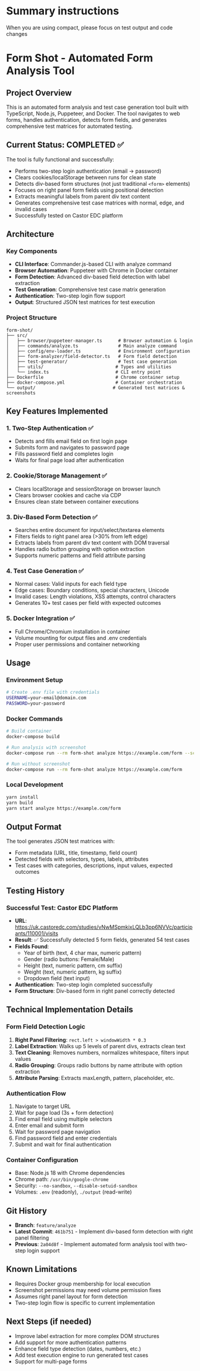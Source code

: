 # Summary instructions

When you are using compact, please focus on test output and code changes

# Form Shot - Automated Form Analysis Tool

## Project Overview
This is an automated form analysis and test case generation tool built with TypeScript, Node.js, Puppeteer, and Docker. The tool navigates to web forms, handles authentication, detects form fields, and generates comprehensive test matrices for automated testing.

## Current Status: COMPLETED ✅
The tool is fully functional and successfully:
- Performs two-step login authentication (email → password)
- Clears cookies/localStorage between runs for clean state
- Detects div-based form structures (not just traditional `<form>` elements)
- Focuses on right panel form fields using positional detection
- Extracts meaningful labels from parent div text content
- Generates comprehensive test case matrices with normal, edge, and invalid cases
- Successfully tested on Castor EDC platform

## Architecture

### Key Components
- **CLI Interface**: Commander.js-based CLI with analyze command
- **Browser Automation**: Puppeteer with Chrome in Docker container
- **Form Detection**: Advanced div-based field detection with label extraction
- **Test Generation**: Comprehensive test case matrix generation
- **Authentication**: Two-step login flow support
- **Output**: Structured JSON test matrices for test execution

### Project Structure
```
form-shot/
├── src/
│   ├── browser/puppeteer-manager.ts      # Browser automation & login
│   ├── commands/analyze.ts               # Main analyze command
│   ├── config/env-loader.ts              # Environment configuration
│   ├── form-analyzer/field-detector.ts   # Form field detection
│   ├── test-generator/                   # Test case generation
│   ├── utils/                           # Types and utilities
│   └── index.ts                         # CLI entry point
├── Dockerfile                           # Chrome container setup
├── docker-compose.yml                   # Container orchestration
└── output/                             # Generated test matrices & screenshots
```

## Key Features Implemented

### 1. Two-Step Authentication ✅
- Detects and fills email field on first login page
- Submits form and navigates to password page
- Fills password field and completes login
- Waits for final page load after authentication

### 2. Cookie/Storage Management ✅
- Clears localStorage and sessionStorage on browser launch
- Clears browser cookies and cache via CDP
- Ensures clean state between container executions

### 3. Div-Based Form Detection ✅
- Searches entire document for input/select/textarea elements
- Filters fields to right panel area (>30% from left edge)
- Extracts labels from parent div text content with DOM traversal
- Handles radio button grouping with option extraction
- Supports numeric patterns and field attribute parsing

### 4. Test Case Generation ✅
- Normal cases: Valid inputs for each field type
- Edge cases: Boundary conditions, special characters, Unicode
- Invalid cases: Length violations, XSS attempts, control characters
- Generates 10+ test cases per field with expected outcomes

### 5. Docker Integration ✅
- Full Chrome/Chromium installation in container
- Volume mounting for output files and .env credentials
- Proper user permissions and container networking

## Usage

### Environment Setup
```bash
# Create .env file with credentials
USERNAME=your-email@domain.com
PASSWORD=your-password
```

### Docker Commands
```bash
# Build container
docker-compose build

# Run analysis with screenshot
docker-compose run --rm form-shot analyze https://example.com/form --screenshot

# Run without screenshot
docker-compose run --rm form-shot analyze https://example.com/form
```

### Local Development
```bash
yarn install
yarn build
yarn start analyze https://example.com/form
```

## Output Format
The tool generates JSON test matrices with:
- Form metadata (URL, title, timestamp, field count)
- Detected fields with selectors, types, labels, attributes
- Test cases with categories, descriptions, input values, expected outcomes

## Testing History

### Successful Test: Castor EDC Platform
- **URL**: https://uk.castoredc.com/studies/vNwMSpmkixLQLb3pp6NVVc/participants/110001/visits
- **Result**: ✅ Successfully detected 5 form fields, generated 54 test cases
- **Fields Found**: 
  - Year of birth (text, 4 char max, numeric pattern)
  - Gender (radio buttons: Female/Male)
  - Height (text, numeric pattern, cm suffix)
  - Weight (text, numeric pattern, kg suffix)
  - Dropdown field (text input)
- **Authentication**: Two-step login completed successfully
- **Form Structure**: Div-based form in right panel correctly detected

## Technical Implementation Details

### Form Field Detection Logic
1. **Right Panel Filtering**: `rect.left > windowWidth * 0.3`
2. **Label Extraction**: Walks up 5 levels of parent divs, extracts clean text
3. **Text Cleaning**: Removes numbers, normalizes whitespace, filters input values
4. **Radio Grouping**: Groups radio buttons by name attribute with option extraction
5. **Attribute Parsing**: Extracts maxLength, pattern, placeholder, etc.

### Authentication Flow
1. Navigate to target URL
2. Wait for page load (3s + form detection)
3. Find email field using multiple selectors
4. Enter email and submit form
5. Wait for password page navigation
6. Find password field and enter credentials
7. Submit and wait for final authentication

### Container Configuration
- Base: Node.js 18 with Chrome dependencies
- Chrome path: `/usr/bin/google-chrome`
- Security: `--no-sandbox`, `--disable-setuid-sandbox`
- Volumes: `.env` (readonly), `./output` (read-write)

## Git History
- **Branch**: `feature/analyze`
- **Latest Commit**: `461b751` - Implement div-based form detection with right panel filtering
- **Previous**: `2a04d8f` - Implement automated form analysis tool with two-step login support

## Known Limitations
- Requires Docker group membership for local execution
- Screenshot permissions may need volume permission fixes
- Assumes right panel layout for form detection
- Two-step login flow is specific to current implementation

## Next Steps (if needed)
- Improve label extraction for more complex DOM structures
- Add support for more authentication patterns
- Enhance field type detection (dates, numbers, etc.)
- Add test execution engine to run generated test cases
- Support for multi-page forms